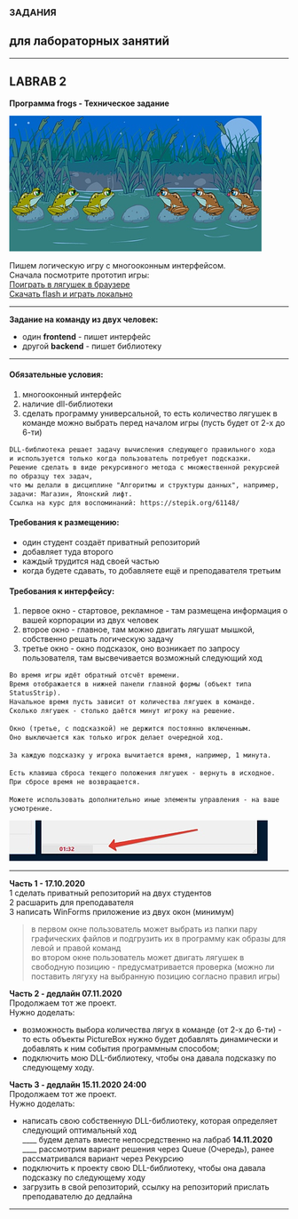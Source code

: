### ЗАДАНИЯ  
## для лабораторных занятий  

---  

## LABRAB 2
**Программа frogs - Техническое задание**  

![Скрин программы](https://github.com/permCoding/CSharpOOP/blob/master/images/frogs.jpg)  

Пишем логическую игру с многооконным интерфейсом.  
Сначала посмотрите прототип игры:  
[Поиграть в лягушек в браузере](https://pcoding.ru/frog/frog.html)  
[Скачать flash и играть локально](https://github.com/permCoding/Magistr-2020/blob/master/images/frogs.swf)  

---  

**Задание на команду из двух человек:**  
- один **frontend** - пишет интерфейс  
- другой **backend** - пишет библиотеку  

---  

#### Обязательные условия:  
1) многооконный интерфейс  
2) наличие dll-библиотеки  
3) сделать программу универсальной, то есть количество лягушек в команде можно выбрать перед началом игры (пусть будет от 2-х до 6-ти)  

```
DLL-библиотека решает задачу вычисления следующего правильного хода  
и используется только когда пользователь потребует подсказки.  
Решение сделать в виде рекурсивного метода с множественной рекурсией по образцу тех задач,  
что мы делали в дисциплине "Алгоритмы и структуры данных", например, задачи: Магазин, Японский лифт.  
Ссылка на курс для воспоминаний: https://stepik.org/61148/  
```

#### Требования к размещению:  
- один студент создаёт приватный репозиторий  
- добавляет туда второго  
- каждый трудится над своей частью  
- когда будете сдавать, то добавляете ещё и преподавателя третьим  

#### Требования к интерфейсу:  
1) первое окно - стартовое, рекламное - там размещена информация о вашей корпорации из двух человек  
2) второе окно - главное, там можно двигать лягушат мышкой, собственно решать логическую задачу  
3) третье окно - окно подсказок, оно возникает по запросу пользователя, там высвечивается возможный следующий ход  

```
Во время игры идёт обратный отсчёт времени.  
Время отображается в нижней панели главной формы (объект типа StatusStrip).  
Начальное время пусть зависит от количества лягушек в команде.  
Сколько лягушек - столько даётся минут игроку на решение.  

Окно (третье, с подсказкой) не держится постоянно включенным.  
Оно выключается как только игрок делает очередной ход.  

За каждую подсказку у игрока вычитается время, например, 1 минута.  

Есть клавиша сброса текщего положения лягушек - вернуть в исходное.  
При сбросе время не возвращается.  

Можете использовать дополнительно иные элементы управления - на ваше усмотрение.  
```

![Скрин объекта StatusStrip](https://github.com/permCoding/CSharpOOP/blob/master/images/StatusStrip.jpg)  

---  

**Часть 1 - 17.10.2020**  
1 сделать приватный репозиторий на двух студентов  
2 расшарить для преподавателя  
3 написать WinForms приложение из двух окон (минимум)  
> в первом окне пользователь может выбрать из папки пару графических файлов и подгрузить их в программу как образы для левой и правой команд  
> во втором окне пользователь может двигать лягушек в свободную позицию - предусматривается проверка (можно ли поставить лягуху на выбранную позицию согласно правил игры)  

**Часть 2 - дедлайн 07.11.2020**  
Продолжаем тот же проект.  
Нужно доделать:  
- возможность выбора количества лягух в команде (от 2-х до 6-ти) - то есть объекты PictureBox нужно будет добавлять динамически и добавлять к ним события программным способом;  
- подключить мою DLL-библиотеку, чтобы она давала подсказку по следующему ходу.  

**Часть 3 - дедлайн 15.11.2020 24:00**  
Продолжаем тот же проект.  
Нужно доделать:  
- написать свою собственную DLL-библиотеку, которая определяет следующий оптимальный ход  
____ будем делать вместе непосредственно на лабраб **14.11.2020**  
____ рассмотрим вариант решения через Queue (Очередь), ранее рассматривался вариант через Рекурсию  
- подключить к проекту свою DLL-библиотеку, чтобы она давала подсказку по следующему ходу  
- загрузить в свой репозиторий, ссылку на репозиторий прислать преподавателю до дедлайна  
---  


